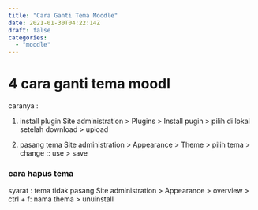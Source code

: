 ```yaml
---
title: "Cara Ganti Tema Moodle"
date: 2021-01-30T04:22:14Z
draft: false
categories:
  - "moodle"
---
```


# 4 cara ganti tema moodl

caranya :
1. install plugin
Site administration > Plugins > Install pugin > pilih di lokal setelah download > upload

2. pasang tema
Site administration > Appearance > Theme > pilih tema > change :: use > save


### cara hapus tema 
syarat : tema tidak  pasang
Site administration > Appearance > overview > ctrl + f: nama thema > unuinstall

